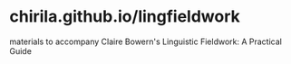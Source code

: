 # chirila.github.io/lingfieldwork
materials to accompany Claire Bowern's Linguistic Fieldwork: A Practical Guide
